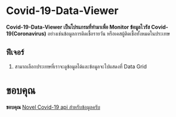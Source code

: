 # Covid-19-Data-Viewer

**Covid-19-Data-Viewer เป็นโปรแกรมที่ทำมาเพื่อ Monitor ข้อมูลไวรัส Covid-19(Coronavirus)**
อย่างเช่นข้อมูลการติดเชื้อรายวัน หรือเคสผู้ติดเชื้อทั้งหมดในประเทษ
## ฟีเจอร์
1. สามาถเลือกประเทษที่เราจะดูข้อมูลได้และข้อมูลจะไปแสดงที่ Data Grid
# ขอบคุณ
**ขอบคุณ**
[Novel Covid-19 api สำหรับข้อมูลครับ](github.com/NovelCOVID/API)